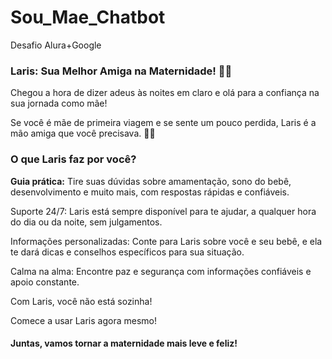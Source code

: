 # Sou_Mae_Chatbot
Desafio Alura+Google
<h3>Laris: Sua Melhor Amiga na Maternidade! 💖👶</h3>
 <p>Chegou a hora de dizer adeus às noites em claro e olá para a confiança na sua jornada como mãe! </p> 
<p>Se você é mãe de primeira viagem e se sente um pouco perdida, Laris é a mão amiga que você precisava. 🙋‍♀️ </p>
<h3>O que Laris faz por você?</h3>
<p><b>Guia prática:</b> Tire suas dúvidas sobre amamentação, sono do bebê, desenvolvimento e muito mais, com respostas rápidas e confiáveis.</p>
<p>Suporte 24/7: Laris está sempre disponível para te ajudar, a qualquer hora do dia ou da noite, sem julgamentos.</p>
<p>Informações personalizadas: Conte para Laris sobre você e seu bebê, e ela te dará dicas e conselhos específicos para sua situação.</p>
<p>Calma na alma: Encontre paz e segurança com informações confiáveis e apoio constante.</p>
<p>Com Laris, você não está sozinha!</p>
<p>Comece a usar Laris agora mesmo!</p>

<h4>Juntas, vamos tornar a maternidade mais leve e feliz!</h4>
